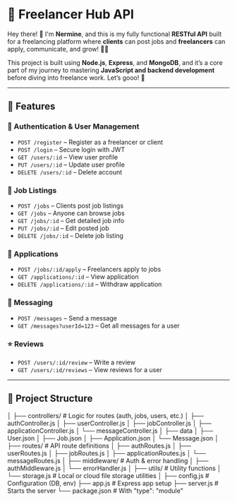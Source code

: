 # 🚀 Freelancer Hub API

Hey there! 🙌 I'm **Nermine**, and this is my fully functional **RESTful API** built for a freelancing platform where **clients** can post jobs and **freelancers** can apply, communicate, and grow! 💼✨

This project is built using **Node.js**, **Express**, and **MongoDB**, and it’s a core part of my journey to mastering **JavaScript and backend development** before diving into freelance work. Let’s gooo! 🦾

---

## 🌟 Features

### 🔐 Authentication & User Management
- `POST /register` – Register as a freelancer or client
- `POST /login` – Secure login with JWT
- `GET /users/:id` – View user profile
- `PUT /users/:id` – Update user profile
- `DELETE /users/:id` – Delete account

### 🧾 Job Listings
- `POST /jobs` – Clients post job listings
- `GET /jobs` – Anyone can browse jobs
- `GET /jobs/:id` – Get detailed job info
- `PUT /jobs/:id` – Edit posted job
- `DELETE /jobs/:id` – Delete job listing

### 📄 Applications
- `POST /jobs/:id/apply` – Freelancers apply to jobs
- `GET /applications/:id` – View application
- `DELETE /applications/:id` – Withdraw application

### 💬 Messaging 
- `POST /messages` – Send a message
- `GET /messages?userId=123` – Get all messages for a user

### ⭐ Reviews 
- `POST /users/:id/review` – Write a review
- `GET /users/:id/reviews` – View reviews for a user

---

## 📁 Project Structure

│
├── controllers/ # Logic for routes (auth, jobs, users, etc.)
│ ├── authController.js
│ ├── userController.js
│ ├── jobController.js
│ ├── applicationController.js
│ └── messageController.js
│
├── data
│ ├── User.json
│ ├── Job.json
│ ├── Application.json
│ └── Message.json
│
├── routes/ # API route definitions
│ ├── authRoutes.js
│ ├── userRoutes.js
│ ├── jobRoutes.js
│ ├── applicationRoutes.js
│ └── messageRoutes.js
│
├── middleware/ # Auth & error handling
│ ├── authMiddleware.js
│ └── errorHandler.js
│
├── utils/ # Utility functions
│ └── storage.js # Local or cloud file storage utilities
│
├── config.js # Configuration (DB, env)
├── app.js # Express app setup
├── server.js # Starts the server
└── package.json # With "type": "module"
